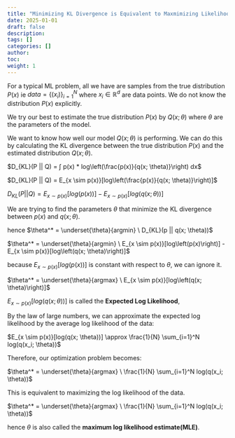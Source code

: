 ```yaml
---
title: "Minimizing KL Divergence is Equivalent to Maxmimizing Likelihood"
date: 2025-01-01
draft: false
description:
tags: []
categories: []
author:
toc:
weight: 1
---
```


For a typical ML problem, all we have are samples from the true distribution $P(x)$ ie $data = \{(x_i)\}_{i=1}^N$ where $x_i \in \mathbb{R}^d$ are data points. We do not know the distribution $P(x)$ explicitly.

We try our best to estimate the true distribution $P(x)$ by $Q(x; \theta)$ where $\theta$ are the parameters of the model.

We want to know how well our model $Q(x; \theta)$ is performing. We can do this by calculating the KL divergence between the true distribution $P(x)$ and the estimated distribution $Q(x; \theta)$.

$D_{KL}(P || Q) = ∫ p(x) * log\left(\frac{p(x)}{q(x; \theta)}\right) dx$

$D_{KL}(P || Q) = E_{x \sim p(x)}[log\left(\frac{p(x)}{q(x; \theta)}\right)]$

$D_{KL}(P || Q) = E_{x \sim p(x)}[log\left(p(x)\right)] - E_{x \sim p(x)}[log\left(q(x; \theta)\right)]$

We are trying to find the parameters $\theta$ that minimize the KL divergence between $p(x)$ and $q(x; \theta)$.

hence $\theta^* = \underset{\theta}{argmin} \ D_{KL}(p || q(x; \theta))$

$\theta^* = \underset{\theta}{argmin} \ E_{x \sim p(x)}[log\left(p(x)\right)] - E_{x \sim p(x)}[log\left(q(x; \theta)\right)]$

because $E_{x \sim p(x)}[log\left(p(x)\right)]$ is constant with respect to $\theta$, we can ignore it.

$\theta^* = \underset{\theta}{argmax} \ E_{x \sim p(x)}[log\left(q(x; \theta)\right)]$

$E_{x \sim p(x)}[log\left(q(x; \theta)\right)]$ is called the **Expected Log Likelihood**,

By the law of large numbers, we can approximate the expected log likelihood by the average log likelihood of the data:

$E_{x \sim p(x)}[log(q(x; \theta))] \approx \frac{1}{N} \sum_{i=1}^N log(q(x_i; \theta))$

Therefore, our optimization problem becomes:

$\theta^* = \underset{\theta}{argmax} \ \frac{1}{N} \sum_{i=1}^N log(q(x_i; \theta))$

This is equivalent to maximizing the log likelihood of the data.

$\theta^* = \underset{\theta}{argmax} \ \frac{1}{N} \sum_{i=1}^N log(q(x_i; \theta))$

hence $\theta$ is also called the **maximum log likelihood estimate(MLE)**. 
